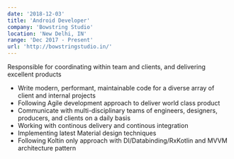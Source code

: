 ```yaml
---
date: '2018-12-03'
title: 'Android Developer'
company: 'Bowstring Studio'
location: 'New Delhi, IN'
range: 'Dec 2017 - Present'
url: 'http://bowstringstudio.in/'
---
```


Responsible for coordinating within team and clients, and delivering excellent products

- Write modern, performant, maintainable code for a diverse array of client and internal projects
- Following Agile development approach to deliver world class product
- Communicate with multi-disciplinary teams of engineers, designers, producers, and clients on a daily basis
- Working with continous delivery and continous integration
- Implementing latest Material design techniques
- Following Koltin only approach with DI/Databinding/RxKotlin and MVVM architecture pattern
